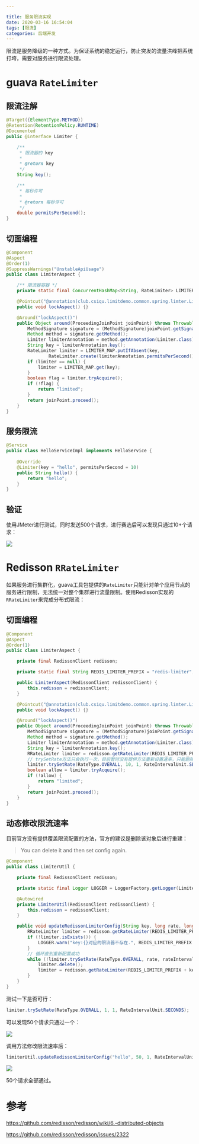 ```yaml
---

title: 服务限流实现
date: 2020-03-16 16:54:04
tags: [限流]
categories: 后端开发
---
```


限流是服务降级的一种方式。为保证系统的稳定运行，防止突发的流量洪峰把系统打垮，需要对服务进行限流处理。

# guava `RateLimiter`

## 限流注解

```java
@Target({ElementType.METHOD})
@Retention(RetentionPolicy.RUNTIME)
@Documented
public @interface Limiter {

    /**
     * 限流器的 key
     *
     * @return key
     */
    String key();

    /**
     * 每秒许可
     *
     * @return 每秒许可
     */
    double permitsPerSecond();
}
```

## 切面编程

```java
@Component
@Aspect
@Order(1)
@SuppressWarnings("UnstableApiUsage")
public class LimiterAspect {

    /** 限流器容器 */
    private static final ConcurrentHashMap<String, RateLimiter> LIMITER_MAP = new ConcurrentHashMap<>(16);

    @Pointcut("@annotation(club.csiqu.limitdemo.common.spring.limter.Limiter)")
    public void lockAspect() {}

    @Around("lockAspect()")
    public Object around(ProceedingJoinPoint joinPoint) throws Throwable {
        MethodSignature signature = (MethodSignature)joinPoint.getSignature();
        Method method = signature.getMethod();
        Limiter limiterAnnotation = method.getAnnotation(Limiter.class);
        String key = limiterAnnotation.key();
        RateLimiter limiter = LIMITER_MAP.putIfAbsent(key,
                RateLimiter.create(limiterAnnotation.permitsPerSecond()));
        if (limiter == null) {
            limiter = LIMITER_MAP.get(key);
        }
        boolean flag = limiter.tryAcquire();
        if (!flag) {
            return "limited";
        }
        return joinPoint.proceed();
    }
}
```

## 服务限流

```java
@Service
public class HelloServiceImpl implements HelloService {
    
    @Override
    @Limiter(key = "hello", permitsPerSecond = 10)
    public String hello() {
        return "hello";
    }
}
```

## 验证

使用JMeter进行测试，同时发送500个请求，进行赛选后可以发现只通过10+个请求：

![](image-20200324140346600.png)

# Redisson `RRateLimiter`

如果服务进行集群化，guava工具包提供的`RateLimiter`只能针对单个应用节点的服务进行限制，无法统一对整个集群进行流量限制。使用Redisson实现的`RRateLimiter`来完成分布式限流：

## 切面编程

```java
@Component
@Aspect
@Order(1)
public class LimiterAspect {

    private final RedissonClient redisson;

    private static final String REDIS_LIMITER_PREFIX = "redis-limiter";

    public LimiterAspect(RedissonClient redissonClient) {
        this.redisson = redissonClient;
    }

    @Pointcut("@annotation(club.csiqu.limitdemo.common.spring.limter.Limiter)")
    public void lockAspect() {}

    @Around("lockAspect()")
    public Object around(ProceedingJoinPoint joinPoint) throws Throwable {
        MethodSignature signature = (MethodSignature)joinPoint.getSignature();
        Method method = signature.getMethod();
        Limiter limiterAnnotation = method.getAnnotation(Limiter.class);
        String key = limiterAnnotation.key();
        RRateLimiter limiter = redisson.getRateLimiter(REDIS_LIMITER_PREFIX + key);
        // trySetRate方法只会执行一次，目前暂时没有提供方法重新设置速率，只能删除后重建 issue#2322
        limiter.trySetRate(RateType.OVERALL, 10, 1, RateIntervalUnit.SECONDS);
        boolean allow = limiter.tryAcquire();
        if (!allow) {
            return "limited";
        }
        return joinPoint.proceed();
    }
}
```

## 动态修改限流速率

目前官方没有提供覆盖限流配置的方法，官方的建议是删除该对象后进行重建：

> You can delete it and then set config again.

```java
@Component
public class LimiterUtil {

    private final RedissonClient redisson;

    private static final Logger LOGGER = LoggerFactory.getLogger(LimiterUtil.class);

    @Autowired
    private LimiterUtil(RedissonClient redissonClient) {
        this.redisson = redissonClient;
    }

    public void updateRedissonLimiterConfig(String key, long rate, long rateInterval, RateIntervalUnit rateIntervalUnit) {
        RRateLimiter limiter = redisson.getRateLimiter(REDIS_LIMITER_PREFIX + key);
        if (!limiter.isExists()) {
            LOGGER.warn("key:{}对应的限流器不存在.", REDIS_LIMITER_PREFIX + key);
        }
        // 循环直到重新配置成功
        while (!limiter.trySetRate(RateType.OVERALL, rate, rateInterval, rateIntervalUnit)) {
            limiter.delete();
            limiter = redisson.getRateLimiter(REDIS_LIMITER_PREFIX + key);
        }
    }
}
```

测试一下是否可行：

```java
limiter.trySetRate(RateType.OVERALL, 1, 1, RateIntervalUnit.SECONDS);
```

可以发现50个请求只通过一个：

![](image-20200324160904393.png)

调用方法修改限流速率后：

```java
limiterUtil.updateRedissonLimiterConfig("hello", 50, 1, RateIntervalUnit.SECONDS);
```

![](image-20200324161003215.png)

50个请求全部通过。

# 参考

https://github.com/redisson/redisson/wiki/6.-distributed-objects

https://github.com/redisson/redisson/issues/2322